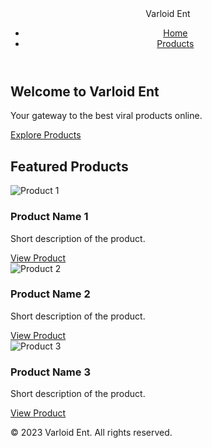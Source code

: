 <!DOCTYPE html>
<html lang="en">
<head>
  <meta charset="UTF-8">
  <meta name="viewport" content="width=device-width, initial-scale=1.0">
  <title>Varloid Ent</title>
  <link rel="stylesheet" href="styles.css">
</head>
<body>
  <!-- Header Section -->
  <header class="header">
    <div class="logo">Varloid Ent</div>
    <nav class="nav">
      <ul>
        <li><a href="#home">Home</a></li>
        <li><a href="#products">Products</a></li>
      </ul>
    </nav>
  </header>

  <!-- Hero Section -->
  <section id="home" class="hero">
    <h1>Welcome to Varloid Ent</h1>
    <p>Your gateway to the best viral products online.</p>
    <a href="#products" class="cta-button">Explore Products</a>
  </section>

  <!-- Product Promotion Section -->
  <section id="products" class="products">
    <h2>Featured Products</h2>
    <div class="product-grid">
      <div class="product-card">
        <img src="https://via.placeholder.com/150" alt="Product 1">
        <h3>Product Name 1</h3>
        <p>Short description of the product.</p>
        <a href="https://example.com/product1" target="_blank" class="product-link">View Product</a>
      </div>
      <div class="product-card">
        <img src="https://via.placeholder.com/150" alt="Product 2">
        <h3>Product Name 2</h3>
        <p>Short description of the product.</p>
        <a href="https://example.com/product2" target="_blank" class="product-link">View Product</a>
      </div>
      <div class="product-card">
        <img src="https://via.placeholder.com/150" alt="Product 3">
        <h3>Product Name 3</h3>
        <p>Short description of the product.</p>
        <a href="https://example.com/product3" target="_blank" class="product-link">View Product</a>
      </div>
    </div>
  </section>

  <!-- Footer -->
  <footer class="footer">
    <p>&copy; 2023 Varloid Ent. All rights reserved.</p>
  </footer>

  <script src="scripts.js"></script>
</body>
</html>
